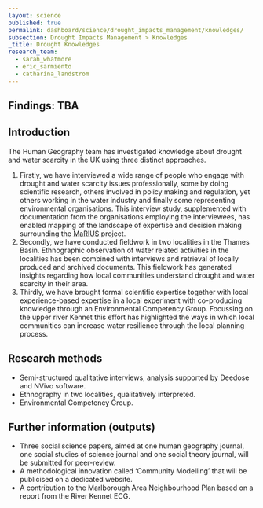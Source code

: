 ```yaml
---
layout: science
published: true
permalink: dashboard/science/drought_impacts_management/knowledges/
subsection: Drought Impacts Management > Knowledges
_title: Drought Knowledges
research_team:
  - sarah_whatmore
  - eric_sarmiento
  - catharina_landstrom
---
```


## Findings:  TBA

## Introduction

The Human Geography team has investigated knowledge about drought and water scarcity in the UK using three distinct approaches.

1. Firstly, we have interviewed a wide range of people who engage with drought and water scarcity issues professionally, some by doing scientific research, others involved in policy making and regulation, yet others working in the water industry and finally some representing environmental organisations. This interview study, supplemented with documentation from the organisations employing the interviewees, has enabled mapping of the landscape of expertise and decision making surrounding the <abbr title="Managing the Risks, Impacts and Uncertainties of drought and water Scarcity">MaRIUS</abbr> project. 
2. Secondly, we have conducted fieldwork in two localities in the Thames Basin. Ethnographic observation of water related activities in the localities has been combined with interviews and retrieval of locally produced and archived documents. This fieldwork has generated insights regarding how local communities understand drought and water scarcity in their area. 
3. Thirdly, we have brought formal scientific expertise together with local experience-based expertise in a local experiment with co-producing knowledge through an Environmental Competency Group. Focussing on the upper river Kennet this effort has highlighted the ways in which local communities can increase water resilience through the local planning process. 

## Research methods

* Semi-structured qualitative interviews, analysis supported by Deedose and NVivo software.
* Ethnography in two localities, qualitatively interpreted.
* Environmental Competency Group.

## Further information (outputs)

* Three social science papers, aimed at one human geography journal, one social studies of science journal and one social theory journal, will be submitted for peer-review.
* A methodological innovation called ‘Community Modelling’ that will be publicised on a dedicated website.
* A contribution to the Marlborough Area Neighbourhood Plan based on a report from the River Kennet ECG.